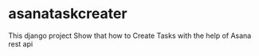 # asanataskcreater

This django project Show that how to Create Tasks with the help of Asana rest api
